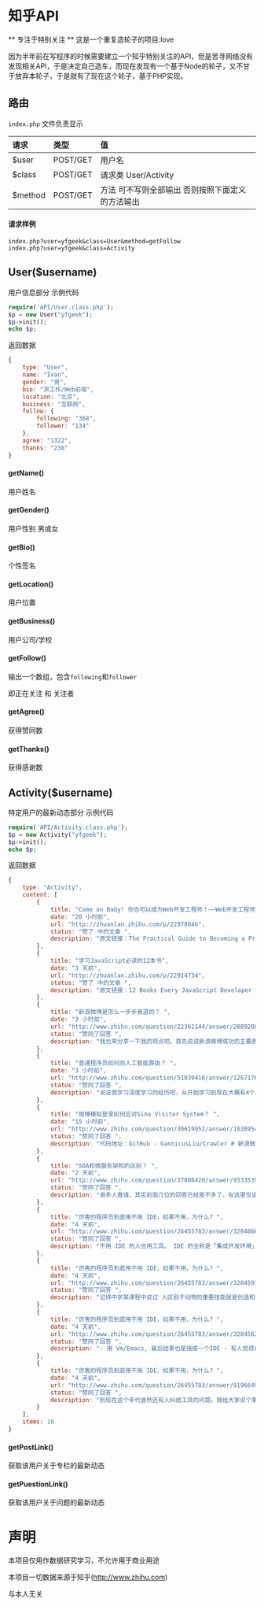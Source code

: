 # 知乎API

** 专注于特别关注 **
这是一个重复造轮子的项目:love

因为半年前在写程序的时候需要建立一个知乎特别关注的API，但是苦寻网络没有发现相关API，于是决定自己造车，而现在发现有一个基于Node的轮子，又不甘于放弃本轮子，于是就有了现在这个轮子，基于PHP实现。

## 路由

`index.php` 文件负责显示

| 请求           | 类型           | 值  |
|:------------- |:-------------|:--------|
| $user         | POST/GET | 用户名 |
| $class      | POST/GET      |   请求类  User/Activity |
| $method | POST/GET  |方法 可不写则全部输出 否则按照下面定义的方法输出|

#### 请求样例
```
index.php?user=yfgeek&class=User&method=getFollow
index.php?user=yfgeek&class=Activity
```
## User($username)
用户信息部分
示例代码

```php
require('API/User.class.php');
$p = new User("yfgeek");
$p->init();
echo $p;
```
返回数据
```javascript
{
    type: "User",
    name: "Ivan",
    gender: "男",
    bio: "求工作/Web前端",
    location: "北京",
    business: "互联网",
    follow: {
        following: "368",
        follower: "134"
    },
    agree: "1322",
    thanks: "238"
}
```
#### getName()

用户姓名

#### getGender()

用户性别 男或女

#### getBio()

个性签名

#### getLocation()

用户位置

#### getBusiness()

用户公司/学校

#### getFollow()

输出一个数组，包含`following`和`follower`

即正在关注 和 关注者

#### getAgree()

获得赞同数

#### getThanks()

获得感谢数

## Activity($username)
特定用户的最新动态部分
示例代码

```php
require('API/Activity.class.php');
$p = new Activity("yfgeek");
$p->init();
echo $p;
```
返回数据
```javascript
{
    type: "Activity", 
    content: [
        {
            title: "Come on Baby! 你也可以成为Web开发工程师！——Web开发工程师完全成长指南", 
            date: "20 小时前", 
            url: "http://zhuanlan.zhihu.com/p/22978846", 
            status: "赞了 中的文章 ", 
            description: "原文链接：The Practical Guide to Becoming a Professional Web Developer作者：Bill Sourour转载请提前沟通并注明出处！这篇文章是教你如何成为一名专业Web开发工程师的养成指南。我从事Web开发的相关工作已经有20个年头了。在工作中我也很乐于帮助其他开… "
        }, 
        {
            title: "学习JavaScript必读的12本书", 
            date: "3 天前", 
            url: "http://zhuanlan.zhihu.com/p/22914734", 
            status: "赞了 中的文章 ", 
            description: "原文链接：12 Books Every JavaScript Developer Should Read作者：Eric Elliott我巨喜欢读有关JavaScript的书。在学习JS的很长一段时间里，我读了特别多市面上广受欢迎的JavaScript书籍。最近我不再读一些写给菜鸟的书了，但我仍然会翻阅许多写给初阶JS开… "
        }, 
        {
            title: "新浪微博是怎么一步步衰退的？ ", 
            date: "3 小时前", 
            url: "http://www.zhihu.com/question/22361144/answer/28892085", 
            status: "赞同了回答 ", 
            description: "我也来分享一下我的观点吧，首先说说新浪微博成功的主要原因： 1.微博相对开放的舆论环境占领了用户宣泄诉求的市场空白。众所周知的原因，我国网民的这部分需求是被压抑住的，而微博打开了这个口子，形成了井喷。为什么是新浪？因为良好的政府关系，以及多… "
        }, 
        {
            title: "普通程序员如何向人工智能靠拢？ ", 
            date: "3 小时前", 
            url: "http://www.zhihu.com/question/51039416/answer/126717678", 
            status: "赞同了回答 ", 
            description: "说说我学习深度学习的经历吧，从开始学习到现在大概有4个月，只能算新手，刚好可以回答新手问题。 先说编程：自认会用C++， 熟悉Python 英语水平：中等，能很快读懂英文科学文献 最开始对人工智能／深度学习感兴趣是因为想用它试一试自然语言生成，后来想到… "
        }, 
        {
            title: "微博模拟登录如何应对Sina Visitor System？ ", 
            date: "15 小时前", 
            url: "http://www.zhihu.com/question/30619952/answer/103895434", 
            status: "赞同了回答 ", 
            description: "代码地址：GitHub - GannicusLiu/Crawler # 新浪微博模拟登录 ### 登录地址 http://weibo.com/login.php 把该页面的cookie取下来，后面登录发请求的时候需要用到 ### 获取前置登录所需参数 #### 请求地址 http://login.sina.com.cn/sso/prelogin.php?… "
        }, 
        {
            title: "SOA和微服务架构的区别？ ", 
            date: "2 天前", 
            url: "http://www.zhihu.com/question/37808426/answer/93335393", 
            status: "赞同了回答 ", 
            description: "谢多人邀请，其实前面几位的回答已经差不多了，在这里仅谈下自己的简单总结。 微服务架构强调的第一个重点就是业务系统需要彻底的组件化和服务化，原有的单个业务系统会拆分为多个可以独立开发，设计，运行和运维的小应用。这些小应用之间通过服务完成交互… "
        }, 
        {
            title: "厉害的程序员到底用不用 IDE，如果不用，为什么? ", 
            date: "4 天前", 
            url: "http://www.zhihu.com/question/26455783/answer/32848669", 
            status: "赞同了回答 ", 
            description: "不用 IDE 的人也用工具。 IDE 的全称是「集成开发环境」，与「非集成开发环境」相对应。IDE 与其他工具的关键区别在于「集成」，程序员肯定是需要工具的， IDE 把各种工具集成在一起。而非 IDE 的各种工具需要你自己搭配。 这就好像说，你是买一个成品工具… "
        }, 
        {
            title: "厉害的程序员到底用不用 IDE，如果不用，为什么? ", 
            date: "4 天前", 
            url: "http://www.zhihu.com/question/26455783/answer/32845913", 
            status: "赞同了回答 ", 
            description: "记得中学某课程中说过 人区别于动物的重要技能就是创造和使用工具。 与诸君共勉。 "
        }, 
        {
            title: "厉害的程序员到底用不用 IDE，如果不用，为什么? ", 
            date: "4 天前", 
            url: "http://www.zhihu.com/question/26455783/answer/32845625", 
            status: "赞同了回答 ", 
            description: "- 用 Vm/Emacs, 最后结果也是搞成一个IDE - 有人觉得自己做这件事的能力比 Jetbrains/M$/Apple 的专业人士加起来还强 (并不是说没有, 极少 - 写一堆 Bug 满满的插件来实现连 Eclipse 这钟 IDE 在十年前都已经做好的功能, 噢, 有的人连插件都不会写, 是用别… "
        }, 
        {
            title: "厉害的程序员到底用不用 IDE，如果不用，为什么? ", 
            date: "4 天前", 
            url: "http://www.zhihu.com/question/26455783/answer/91966498", 
            status: "赞同了回答 ", 
            description: "到现在这个年代居然还有人纠结工具的问题。我给大家说个事儿。 我爸爸今年55岁，在一个教赛艇的体育学校工作。他们运动员需要用一种专业的拉力器来训练运动员，这个机器可以模拟水上环境，并且测试运动员的输出功率。这样就需要这个机器上有一个传感器能够… "
        }
    ], 
    items: 10
}
```
#### getPostLink()
获取该用户关于专栏的最新动态
#### getPuestionLink()
获取该用户关于问题的最新动态

# 声明

本项目仅用作数据研究学习，不允许用于商业用途

本项目一切数据来源于知乎(http://www.zhihu.com) 

与本人无关

